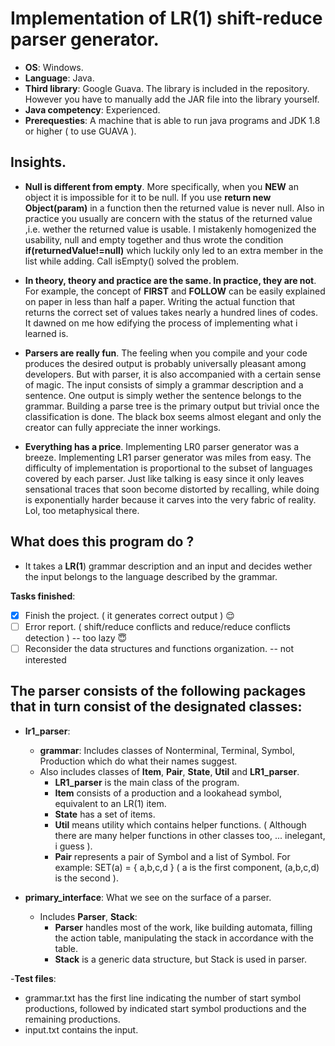 
# Implementation of LR(1) shift-reduce parser generator.

- **OS**: Windows.
- **Language**: Java.
- **Third library**: Google Guava. The library is included in the repository. However you have to manually add the JAR file into the library yourself.
- **Java competency**: Experienced.
- **Prerequesties**: A machine that is able to run java programs and JDK 1.8 or higher ( to use GUAVA ).

## Insights.
- **Null is different from empty**. More specifically, when you **NEW** an object it is impossible for it to be null. If you use **return new Object(param)** in a function then the returned value is never null. Also in practice you usually are concern with the status of the returned value ,i.e. wether the returned value is usable. I mistakenly homogenized the usability, null and empty together and thus wrote the condition **if(returnedValue!=null)** which luckily only led to an extra member in the list while adding. Call isEmpty() solved the problem.

- **In theory, theory and practice are the same. In practice, they are not**. For example, the concept of **FIRST** and **FOLLOW** can be easily explained on paper in less than half a paper. Writing the actual function that returns the correct set of values takes nearly a hundred lines of codes. It dawned on me how edifying the process of implementing what i learned is.

- **Parsers are really fun**. The feeling when you compile and your code produces the desired output is probably universally pleasant among developers. But with parser, it is also accompanied with a certain sense of magic. The input consists of simply a grammar description and a sentence. One output is simply wether the sentence belongs to the grammar. Building a parse tree is the primary output but trivial once the classification is done. The black box seems almost elegant and only the creator can fully appreciate the inner workings.

- **Everything has a price**. Implementing LR0 parser generator was a breeze. Implementing LR1 parser generator was miles from easy. The difficulty of implementation is proportional to the subset of languages covered by each parser. Just like talking is easy since it only leaves sensational traces that soon become distorted by recalling, while doing is exponentially harder because it carves into the very fabric of reality. Lol, too metaphysical there. 

## What does this program do ?
- It takes a **LR(1**) grammar description and an input and decides wether the input belongs to the language described by the grammar.

**Tasks finished**:
- [x] Finish the project. ( it generates correct output ) :relieved:
- [ ] Error report. ( shift/reduce conflicts and reduce/reduce conflicts detection ) -- too lazy :innocent:
- [ ] Reconsider the data structures and functions organization.  -- not interested

## The parser consists of the following packages that in turn consist of the designated classes:
- **lr1_parser**:
  - **grammar**: Includes classes of Nonterminal, Terminal, Symbol, Production which do what their names suggest.
  - Also includes classes of **Item**, **Pair**, **State**, **Util** and **LR1_parser**.
    - **LR1_parser** is the main class of the program.
    - **Item** consists of a production and a lookahead symbol, equivalent to an LR(1) item.
    - **State** has a set of items.
    - **Util** means utility which contains helper functions. ( Although there are many helper functions in other classes too, ... inelegant, i guess ).
    - **Pair** represents a pair of Symbol and a list of Symbol. For example: SET(a) = { a,b,c,d } ( a is the first component, (a,b,c,d) is the second ).

- **primary_interface**: What we see on the surface of a parser.
  - Includes **Parser**, **Stack**:
    - **Parser** handles most of the work, like building automata, filling the action table, manipulating the stack in accordance with the table.
    - **Stack** is a generic data structure, but Stack<State> is used in parser. 


-**Test files**: 
- grammar.txt has the first line indicating the number of start symbol productions, followed by indicated start symbol productions and the remaining productions.
- input.txt contains the input.

